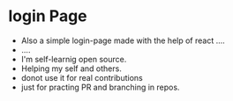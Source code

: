 # login Page
- Also a simple login-page made with the help of react
....
- ....
- I'm self-learnig open source.
- Helping my self and others.
- donot use it for real contributions
- just for practing PR and branching in repos.

